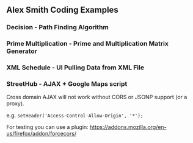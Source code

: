 ## Alex Smith Coding Examples

### Decision - Path Finding Algorithm

### Prime Multiplication - Prime and Multiplication Matrix Generator

### XML Schedule - UI Pulling Data from XML File

### StreetHub - AJAX + Google Maps script

Cross domain AJAX will not work without CORS or JSONP support (or a proxy).

e.g. `setHeader('Access-Control-Allow-Origin', '*');`

For testing you can use a plugin: https://addons.mozilla.org/en-us/firefox/addon/forcecors/